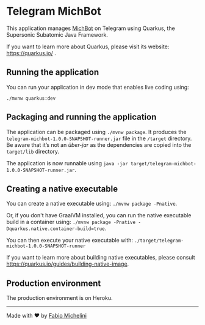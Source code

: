 # Telegram MichBot

This application manages [MichBot](https://t.me/cominghome_bot) on Telegram
using Quarkus, the Supersonic Subatomic Java Framework.

If you want to learn more about Quarkus, please visit its website: https://quarkus.io/ .

## Running the application

You can run your application in dev mode that enables live coding using:
```
./mvnw quarkus:dev
```

## Packaging and running the application

The application can be packaged using `./mvnw package`.
It produces the `telegram-michbot-1.0.0-SNAPSHOT-runner.jar` file in the `/target` directory.
Be aware that it’s not an _über-jar_ as the dependencies are copied into the `target/lib` directory.

The application is now runnable using `java -jar target/telegram-michbot-1.0.0-SNAPSHOT-runner.jar`.

## Creating a native executable

You can create a native executable using: `./mvnw package -Pnative`.

Or, if you don't have GraalVM installed, you can run the native executable build in a container using: `./mvnw package -Pnative -Dquarkus.native.container-build=true`.

You can then execute your native executable with: `./target/telegram-michbot-1.0.0-SNAPSHOT-runner`

If you want to learn more about building native executables, please consult https://quarkus.io/guides/building-native-image.

## Production environment

The production environment is on Heroku.

---

Made with ❤ by [Fabio Michelini](https://bit.ly/mich-cv)